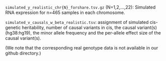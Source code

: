 `simulated_y_realistic_chr{N}_forshare.tsv.gz` (N=1,2,...,22): Simulated RNA expression for n=465 samples in each chromosome.

`simulated_v_causals_w_beta_realistic.tsv`: assignment of simulated cis-genetic heritability, number of causal variants in cis, the causal variant(s) (hg38:hg19), the minor allele frequency and the per-allele effect size of the causal variant(s).


(We note that the corresponding real genotype data is not available in our github directory.)
